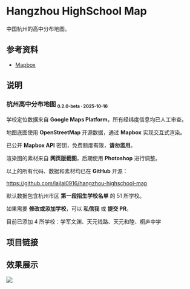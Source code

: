 # Hangzhou HighSchool Map

中国杭州的高中分布地图。

## 参考资料

- [Mapbox](https://www.mapbox.com)

## 说明

### 杭州高中分布地图 <sub><small>0.2.0-beta · 2025-10-16</small></sub>

学校定位数据来自 **Google Maps Platform**，所有经纬度信息均已人工审查。

地图底图使用 **OpenStreetMap** 开源数据，通过 **Mapbox** 实现交互式渲染。

已公开 **Mapbox API** 密钥，免费额度有限，**请勿滥用**。

渲染图的素材来自 **网页版截图**，后期使用 **Photoshop** 进行调整。

以上的所有代码、数据和素材均已在 **GitHub** 开源：

https://github.com/lailai0916/hangzhou-highschool-map

默认数据包含杭州市区 **第一段招生学校名单** 的 $51$ 所学校。

如果需要 **修改或添加学校**，可以 **私信我** 或 **提交 PR**。

目前已添加 $4$ 所学校：学军文渊、天元钱路、天元和睦、桐庐中学

## 项目链接

<GitHub repo="lailai0916/hangzhou-highschool-map" />

## 效果展示

![](./assets/map.png)
